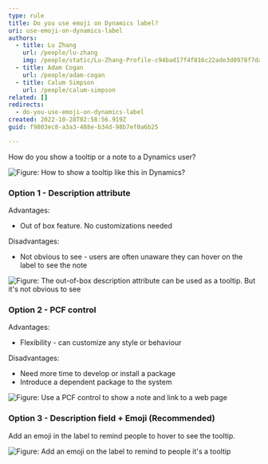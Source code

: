 ```yaml
---
type: rule
title: Do you use emoji on Dynamics label?
uri: use-emoji-on-dynamics-label
authors:
  - title: Lu Zhang
    url: /people/lu-zhang
    img: /people/static/Lu-Zhang-Profile-c94bad17f4f816c22ade3d0978f7da48.jpg
  - title: Adam Cogan
    url: /people/adam-cogan
  - title: Calum Simpson
    url: /people/calum-simpson
related: []
redirects: 
  - do-you-use-emoji-on-dynamics-label
created: 2022-10-28T02:58:56.919Z
guid: f9803ec8-a3a3-488e-b34d-98b7ef0a6b25

---
```


How do you show a tooltip or a note to a Dynamics user?

![Figure: How to show a tooltip like this in Dynamics?](image002.jpg "Figure: How to show a tooltip like this in Dynamics?")

### Option 1 -  Description attribute

Advantages:

* Out of box feature. No customizations needed

Disadvantages:

* Not obvious to see - users are often unaware they can hover on the label to see the note

![Figure: The out-of-box description attribute can be used as a tooltip. But it's not obvious to see](screenshot-at-oct-28-11-17-04.png "Figure: The out-of-box description attribute can be used as a tooltip. But it's not obvious to see")

### Option 2 -  PCF control

Advantages:

* Flexibility - can customize any style or behaviour

Disadvantages:

* Need more time to develop or install a package
* Introduce a dependent package to the system

![Figure: Use a PCF control to show a note and link to a web page](screenshot-at-oct-28-11-23-52.png "Figure: Use a PCF control to show a note and link to a web page")

### Option 3 -  Description field + Emoji (Recommended)

Add an emoji in the label to remind people to hover to see the tooltip. 

![Figure: Add an emoji on the label to remind to people it's a tooltip](screenshot-at-oct-28-11-29-40.png "Figure: Add a emoji on the label to remind to people it's a tooltip ")
